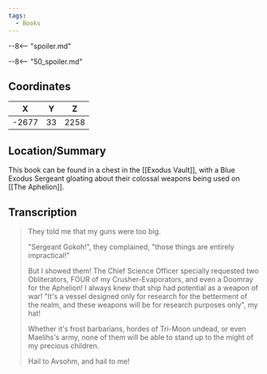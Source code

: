 ```yaml
---
tags:
  - Books
---
```


--8<-- "spoiler.md"

--8<-- "50_spoiler.md"

## Coordinates
| **X** | **Y** | **Z** |
| :---: | :---: | :---: |
| -2677 |  33   | 2258  |

## Location/Summary
This book can be found in a chest in the [[Exodus Vault]], with a Blue Exodus Sergeant gloating about their colossal weapons being used on [[The Aphelion]].

## Transcription
> They told me that my guns were too big.
>
> "Sergeant Gokoh!", they complained, "those things are entirely impractical!"
>
> But I showed them! The Chief Science Officer specially requested two Obliterators, FOUR of my Crusher-Evaporators, and even a Doomray for the Aphelion! I always knew that ship had potential as a weapon of war! "It's a vessel designed only for research for the betterment of the realm, and these weapons will be for research purposes only", my hat!
>
> Whether it's frost barbarians, hordes of Tri-Moon undead, or even Maelihs's army, none of them will be able to stand up to the might of my precious children.
>
> Hail to Avsohm, and hail to me!

